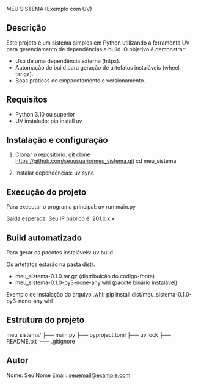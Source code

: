MEU SISTEMA (Exemplo com UV)

Descrição
---------
Este projeto é um sistema simples em Python utilizando a ferramenta UV para 
gerenciamento de dependências e build. 
O objetivo é demonstrar:
- Uso de uma dependência externa (httpx).
- Automação de build para geração de artefatos instaláveis (wheel, tar.gz).
- Boas práticas de empacotamento e versionamento.


Requisitos
----------
- Python 3.10 ou superior
- UV instalado:
  pip install uv


Instalação e configuração
-------------------------
1. Clonar o repositório:
   git clone https://github.com/seuusuario/meu_sistema.git
   cd meu_sistema

2. Instalar dependências:
   uv sync


Execução do projeto
-------------------
Para executar o programa principal:
   uv run main.py

Saída esperada:
   Seu IP público é: 201.x.x.x


Build automatizado
------------------
Para gerar os pacotes instaláveis:
   uv build

Os artefatos estarão na pasta dist/:
- meu_sistema-0.1.0.tar.gz  (distribuição do código-fonte)
- meu_sistema-0.1.0-py3-none-any.whl  (pacote binário instalável)

Exemplo de instalação do arquivo .whl:
   pip install dist/meu_sistema-0.1.0-py3-none-any.whl


Estrutura do projeto
--------------------
meu_sistema/
├── main.py
├── pyproject.toml
├── uv.lock
├── README.txt
└── .gitignore


Autor
-----
Nome: Seu Nome
Email: seuemail@example.com
